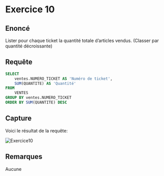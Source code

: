 # Exercice 10

## Enoncé

Lister pour chaque ticket la quantité totale d’articles vendus. (Classer par quantité
décroissante)

## Requête

``` sql
SELECT 
    ventes.NUMERO_TICKET AS 'Numéro de ticket',
    SUM(QUANTITE) AS 'Quantité'
FROM
    VENTES
GROUP BY ventes.NUMERO_TICKET
ORDER BY SUM(QUANTITE) DESC
```

## Capture

Voici le résultat de la requête:

![Exercice10](exercice10.png)

## Remarques
Aucune